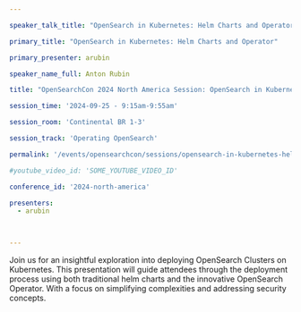 ```yaml
---

speaker_talk_title: "OpenSearch in Kubernetes: Helm Charts and Operator"

primary_title: "OpenSearch in Kubernetes: Helm Charts and Operator"

primary_presenter: arubin

speaker_name_full: Anton Rubin

title: "OpenSearchCon 2024 North America Session: OpenSearch in Kubernetes: Helm Charts and Operator"

session_time: '2024-09-25 - 9:15am-9:55am' 

session_room: 'Continental BR 1-3' 

session_track: 'Operating OpenSearch' 

permalink: '/events/opensearchcon/sessions/opensearch-in-kubernetes-helm-charts-and-operator.html' 

#youtube_video_id: 'SOME_YOUTUBE_VIDEO_ID' 

conference_id: '2024-north-america' 

presenters: 
  - arubin 



---
```

Join us for an insightful exploration into deploying OpenSearch Clusters on Kubernetes. This presentation will guide attendees through the deployment process using both traditional helm charts and the innovative OpenSearch Operator. With a focus on simplifying complexities and addressing security concepts.

